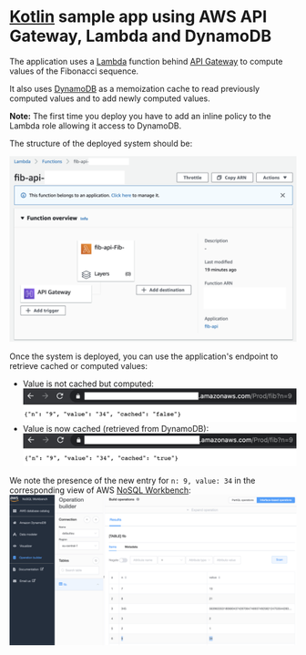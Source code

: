 # [Kotlin](https://kotlinlang.org/) sample app using AWS API Gateway, Lambda and DynamoDB

The application uses a [Lambda](https://docs.aws.amazon.com/lambda/?id=docs_gateway) function behind [API Gateway](https://docs.aws.amazon.com/apigateway/?id=docs_gateway) to compute values of the Fibonacci sequence.

It also uses [DynamoDB](https://docs.aws.amazon.com/dynamodb/?id=docs_gateway) as a memoization cache to read previously computed values and to add newly computed values.

**Note:** The first time you deploy you have to add an inline policy to the Lambda role allowing it access to DynamoDB.

The structure of the deployed system should be:

![System structure](aws-lambda-view.png "AWS API Gateway and Lambda Structure")

Once the system is deployed, you can use the application's endpoint to retrieve cached or computed values:

* Value is not cached but computed:
![Computed value](value-computed.png "Value must be computed")
* Value is now cached (retrieved from DynamoDB):
![Cached value](value-cached.png "Value returned from cache")

We note the presence of the new entry for `n: 9, value: 34` in the corresponding view of AWS [NoSQL Workbench](https://docs.aws.amazon.com/amazondynamodb/latest/developerguide/workbench.html):
![NoSQL Workbench view](nosql.png "NoSQL Workbench with n:9, value:34")
